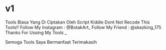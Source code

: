 # v1

Tools Biasa Yang Di Ciptakan Oleh Script Kiddie
Dont Not Recode This Tools!!
Follow My Instagram : @BotakArt_
Follow My Friend    : @skezking_175
Thanks For Ussing My Tools *_*

Semoga Tools Saya Bermanfaat Terimakasih
